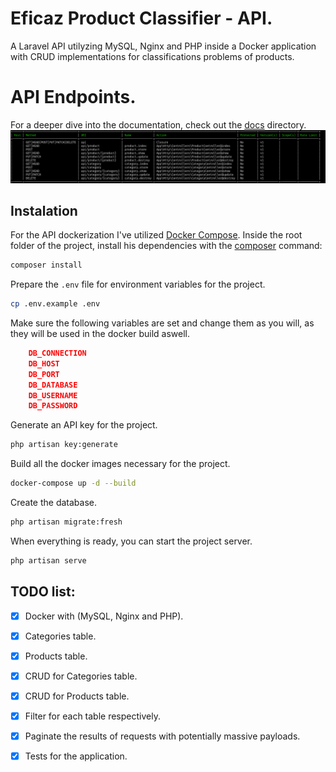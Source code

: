 # Eficaz Product Classifier - API.

A Laravel API utilyzing MySQL, Nginx and PHP inside a Docker application with CRUD implementations
for classifications problems of products.

# API Endpoints.
For a deeper dive into the documentation, check out the [docs](https://github.com/EficazProductClassifier/api/tree/main/docs) directory.
![Preview](public/images/routes.png?raw=true "Preview")

## Instalation
For the API dockerization I've utilized [Docker Compose](https://docs.docker.com/compose/).
Inside the root folder of the project, install his dependencies with the [composer](https://getcomposer.org/) command:
```sh
composer install
```

Prepare the `.env` file for environment variables for the project.
```sh
cp .env.example .env
```

Make sure the following variables are set and change them as you will, as they will be used in the docker build aswell.
```json
    DB_CONNECTION
    DB_HOST
    DB_PORT
    DB_DATABASE
    DB_USERNAME
    DB_PASSWORD
```

Generate an API key for the project.
```sh
php artisan key:generate
```

Build all the docker images necessary for the project.
```sh
docker-compose up -d --build
```

Create the database.
```sh
php artisan migrate:fresh
```

When everything is ready, you can start the project server.
```sh
php artisan serve
```

## TODO list:
- [x] Docker with (MySQL, Nginx and PHP).
- [x] Categories table.
- [x] Products table.
- [x] CRUD for Categories table.
- [x] CRUD for Products table.
- [x] Filter for each table respectively.
- [x] Paginate the results of requests with potentially massive payloads.
- [x] Tests for the application.

